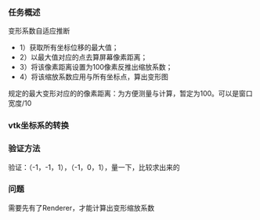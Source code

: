 ### 任务概述

变形系数自适应推断

- 1）获取所有坐标位移的最大值；
- 2）以最大值对应的点去算屏幕像素距离；
- 3）将该像素距离设置为100像素反推出缩放系数；
- 4）将该缩放系数应用与所有坐标点，算出变形图

规定的最大变形对应的的像素距离：为方便测量与计算，暂定为100。可以是窗口宽度/10

### vtk坐标系的转换

### 验证方法

验证：（-1，-1，1），（-1，0，1），量一下，比较求出来的

### 问题

需要先有了Renderer，才能计算出变形缩放系数

### 

